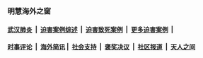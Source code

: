 
### 明慧海外之窗

####  [武汉肺炎](indexes/365.md?t=04261601) &nbsp;|&nbsp;  [迫害案例综述](indexes/328.md?t=04261601) &nbsp;|&nbsp; [迫害致死案例](indexes/277.md?t=04261601)  &nbsp;|&nbsp; [更多迫害案例](indexes/81.md?t=04261601)  &nbsp;|&nbsp; 
####  [时事评论](indexes/19.md?t=04261601) &nbsp;|&nbsp; [海外简讯](indexes/245.md?t=04261601)&nbsp;|&nbsp;  [社会支持](indexes/140.md?t=04261601) &nbsp;|&nbsp; [褒奖决议](indexes/282.md?t=04261601) &nbsp;|&nbsp; [社区报道](indexes/91.md?t=04261601)  &nbsp;|&nbsp; [天人之间](indexes/78.md?t=04261601) 

